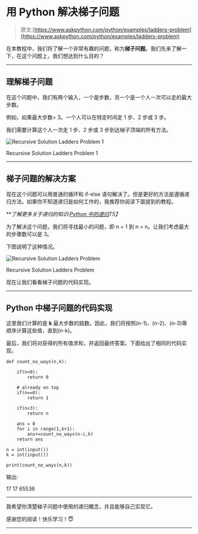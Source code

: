 # 用 Python 解决梯子问题

> 原文:[https://www.askpython.com/python/examples/ladders-problem](https://www.askpython.com/python/examples/ladders-problem)

在本教程中，我们将了解一个非常有趣的问题，称为**梯子问题**。我们先来了解一下，在这个问题上，我们想达到什么目的？

* * *

## **理解梯子问题**

在这个问题中，我们有两个输入，一个是步数，另一个是一个人一次可以走的最大步数。

例如，如果最大步数= 3。一个人可以在特定时间走 1 步、2 步或 3 步。

我们需要计算这个人一次走 1 步、2 步或 3 步到达梯子顶端的所有方法。

![Recursive Solution Ladders Problem 1](../Images/d896059fd4ee86423b7a4e483389e52f.png)

Recursive Solution Ladders Problem 1

* * *

## 梯子问题的解决方案

现在这个问题可以用普通的循环和 if-else 语句解决了。但是更好的方法是遵循递归方法。如果你不知道递归是如何工作的，我推荐你阅读下面提到的教程。

***了解更多关于递归的知识:[Python 中的递归](https://www.askpython.com/python/python-recursion-function)*T5】**

为了解决这个问题，我们将寻找最小的问题，即 n = 1 到 n = n。让我们考虑最大的步骤数可以是 3。

下图说明了这种情况。

![Recursive Solution Ladders Problem](../Images/1c3e69f0263d70c05781bead764362da.png)

Recursive Solution Ladders Problem

现在让我们看看梯子问题的代码实现。

* * *

## Python 中梯子问题的代码实现

这里我们计算的是 **k** 最大步数的路数。因此，我们将按照(n-1)、(n-2)、(n-3)等顺序计算这些值，直到(n-k)。

最后，我们将对获得的所有值求和，并返回最终答案。下面给出了相同的代码实现。

```
def count_no_ways(n,k):

    if(n<0):
        return 0

    # already on top
    if(n==0):
        return 1

    if(n<3):
        return n

    ans = 0
    for i in range(1,k+1):
        ans+=count_no_ways(n-i,k)
    return ans

n = int(input())
k = int(input())

print(count_no_ways(n,k))

```

输出:

17
17
65536

* * *

我希望你清楚梯子问题中使用的递归概念，并且能够自己实现它。

感谢您的阅读！快乐学习！😇

* * *